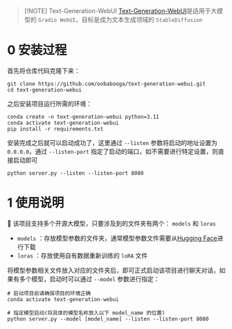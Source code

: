 > [!NOTE] Text-Generation-WebUI
> [Text-Generation-WebUI](https://github.com/oobabooga/text-generation-webui)是适用于大模型的 `Gradio WebUI`，目标是成为文本生成领域的 `StableDiffusion`

# 0 安装过程

首先将仓库代码克隆下来：
```shell
git clone https://github.com/oobabooga/text-generation-webui.git
cd text-generation-webui
```

之后安装项目运行所需的环境：
```shell
conda create -n text-generation-webui python=3.11
conda activate text-generation-webui
pip install -r requirements.txt
```

安装完成之后就可以启动成功了，这里通过 `--listen` 参数将启动的地址设置为 `0.0.0.0`，通过 `--listen-port` 指定了启动的端口，如不需要进行特定设置，则直接启动即可
```shell
python server.py --listen --listen-port 8080
```

# 1 使用说明

📌 该项目支持多个开源大模型，只要涉及到的文件夹有两个： `models` 和 `loras`
- `models` ：存放模型参数的文件夹，通常模型参数文件需要从[Hugging Face](https://huggingface.co/models?pipeline_tag=text-generation&sort=downloads)进行下载
- `loras` ：存放使用自有数据重新训练的 `loRA` 文件

将模型参数相关文件放入对应的文件夹后，即可正式启动该项目进行聊天对话，如果有多个模型，启动时可以通过 `--model` 参数进行指定：
```shell
# 启动项目前请确保项目的环境正确
conda activate text-generation-webui

# 指定模型启动(将具体的模型名称放入以下 model_name 的位置)
python server.py --model [model_name] --listen --listen-port 8080
```

